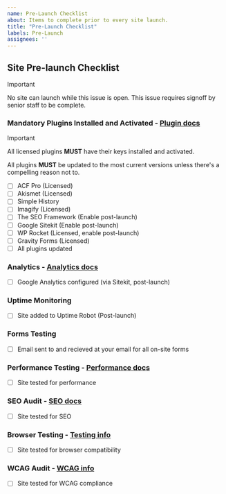 ```yaml
---
name: Pre-Launch Checklist
about: Items to complete prior to every site launch.
title: "Pre-Launch Checklist"
labels: Pre-Launch
assignees: ''
---
```


## Site Pre-launch Checklist
> [!IMPORTANT]
> No site can launch while this issue is open. This issue requires signoff by senior staff to be complete.

### Mandatory Plugins Installed and Activated - [Plugin docs](https://docs.vincentdevelopment.ca/docs/processes/plugins.html)
> [!IMPORTANT]
> All licensed plugins **MUST** have their keys installed and activated.
>
> All plugins **MUST** be updated to the most current versions unless there's a compelling reason not to.

- [ ] ACF Pro (Licensed)
- [ ] Akismet (Licensed)
- [ ] Simple History
- [ ] Imagify (Licensed)
- [ ] The SEO Framework (Enable post-launch)
- [ ] Google Sitekit (Enable post-launch)
- [ ] WP Rocket (Licensed, enable post-launch)
- [ ] Gravity Forms (Licensed)
- [ ] All plugins updated

### Analytics - [Analytics docs](https://docs.vincentdevelopment.ca/docs/processes/analytics.html)
- [ ] Google Analytics configured (via Sitekit, post-launch)

### Uptime Monitoring
- [ ] Site added to Uptime Robot (Post-launch)

### Forms Testing
- [ ] Email sent to and recieved at your email for all on-site forms

### Performance Testing - [Performance docs](https://docs.vincentdevelopment.ca/docs/processes/performance.html)
- [ ] Site tested for performance

### SEO Audit - [SEO docs](https://docs.vincentdevelopment.ca/docs/processes/seo.html)
- [ ] Site tested for SEO

### Browser Testing - [Testing info](https://docs.vincentdevelopment.ca/docs/launch/pre-launch-qa.html#-browser-testing)
- [ ] Site tested for browser compatibility

### WCAG Audit - [WCAG info](https://docs.vincentdevelopment.ca/docs/launch/pre-launch-qa.html#-wcag)
- [ ] Site tested for WCAG compliance
